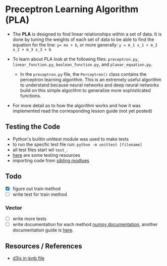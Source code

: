 # Preceptron Learning Algorithm (PLA)

- The **PLA** is designed to find linear relationships within a set of data. It is done by tuning the weights of each set of data to be able to find the equation for the line: `y= mx + b`, or more generally: `y = m_1 x_1 + m_2 x_2 + m_3 x_3 + b`
- To learn about PLA look at the following files: `preceptron.py`, `linear_function.py`, `boolean_function.py`, and `planar_equation.py`.
  - In the `preceptron.py` file, the `Perceptron()` class contains the perceptron learning algorithm. This is an extremely useful algorithm to understand because neural networks and deep neural networks build on this simple algorithm to generalize more sophisticated functions.
- For more detail as to how the algorithm works and how it was implemented read the corresponding lesson guide (not yet posted)


    <!-- - The algorithm itself has two main parts to it, predicting results based on input and training based on desired outcome and actual outcome. - The reason PLA is simple and not useful in modern day research is because it can only predict linearly separable data (i.e. it can only separate things with a line and can be proven with linear algebra). - The `linear_function.py` file contains a graphical understanding of how PLA does linear separation of 2d inputs. - The `Point()` class generates random points with a label. The `label=1` if it is above the actual line and `label=-1` if it is below. PLA will try to approximate this line as best as possible by putting a point to either side of a line. Think of it as organizing a bowl of dimes and nickels. The dimes will go in one basket and the nickels in another. - There are four outcomes when predicting a set of inputs. It could be false positive, false negative, true positive, and true negative. These can be seen in the legend of the graph. - The `boolean_function.py` file contains examples of PLA successes as well as its failure, i.e. the XOR problem. Look at `neural_network.py` for improvement to PLA and a solution to the `xor` problem. -->

## Testing the Code

- Python's builtin unittest module was used to make tests
- to run the specfic test file run: `python -m unittest [filename]`
- all test files start wil `test_`.
- [here](https://docs.python-guide.org/writing/tests/) are some testing resources
- importing code from [sibling modlues](https://wiki.python.org/moin/Asking%20for%20Help/How%20can%20I%20import%20a%20module%20from%20a%20sibling%20directory%3F)

## Todo

- [x] figure out train method
- [ ] write test for train method

### Vector

- [ ] write more tests
- [ ] write documentation for each method [numpy documentation](https://numpydoc.readthedocs.io/en/latest/format.html), another documentation guide is [here](https://realpython.com/documenting-python-code/).

## Resources / References
- [d3js in ipnb file](https://www.stefaanlippens.net/jupyter-custom-d3-visualization.html)